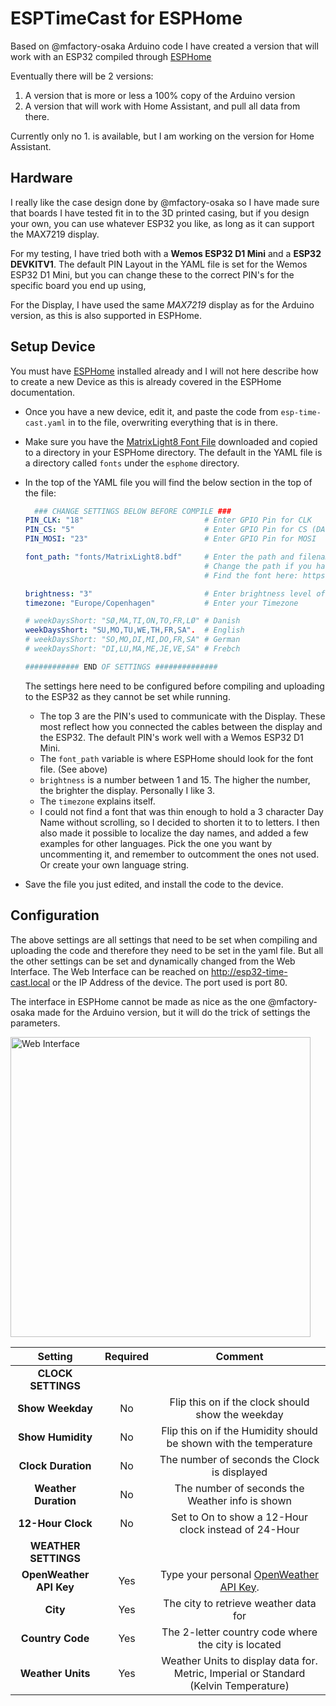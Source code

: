 # ESPTimeCast for ESPHome

Based on @mfactory-osaka Arduino code I have created a version that will work with an ESP32 compiled through [ESPHome](https://esphome.io/)

Eventually there will be 2 versions:

1. A version that is more or less a 100% copy of the Arduino version
2. A version that will work with Home Assistant, and pull all data from there.

Currently only no 1. is available, but I am working on the version for Home Assistant.

## Hardware

I really like the case design done by @mfactory-osaka so I have made sure that boards I have tested fit in to the 3D printed casing, but if you design your own, you can use whatever ESP32 you like, as long as it can support the MAX7219 display.

For my testing, I have tried both with a **Wemos ESP32 D1 Mini** and a **ESP32 DEVKITV1**. The default PIN Layout in the YAML file is set for the Wemos ESP32 D1 Mini, but you can change these to the correct PIN's for the specific board you end up using,

For the Display, I have used the same *MAX7219* display as for the Arduino version, as this is also supported in ESPHome.

## Setup Device

You must have [ESPHome](https://esphome.io/) installed already and I will not here describe how to create a new Device as this is already covered in the ESPHome documentation.

* Once you have a new device, edit it, and paste the code from `esp-time-cast.yaml` in to the file, overwriting everything that is in there.
* Make sure you have the [MatrixLight8 Font File](https://github.com/trip5/Matrix-Fonts/blob/main/8-series/MatrixLight8.bdf) downloaded and copied to a directory in your ESPHome directory. The default in the YAML file is a directory called `fonts` under the `esphome` directory.
* In the top of the YAML file you will find the below section in the top of the file:
  ```yaml
    ### CHANGE SETTINGS BELOW BEFORE COMPILE ###
  PIN_CLK: "18"                           # Enter GPIO Pin for CLK
  PIN_CS: "5"                             # Enter GPIO Pin for CS (DATA)
  PIN_MOSI: "23"                          # Enter GPIO Pin for MOSI

  font_path: "fonts/MatrixLight8.bdf"     # Enter the path and filename of the font you use. I recommend the file entered.
                                          # Change the path if you have not placed it in a fonts directory under esphome
                                          # Find the font here: https://github.com/trip5/Matrix-Fonts/tree/main/8-series

  brightness: "3"                         # Enter brightness level of the display 1 -15
  timezone: "Europe/Copenhagen"           # Enter your Timezone

  # weekDaysShort: "SØ,MA,TI,ON,TO,FR,LØ" # Danish
  weekDaysShort: "SU,MO,TU,WE,TH,FR,SA".  # English
  # weekDaysShort: "SO,MO,DI,MI,DO,FR,SA" # German
  # weekDaysShort: "DI,LU,MA,ME,JE,VE,SA" # Frebch

  ############ END OF SETTINGS ############## 
  ````

  The settings here need to be configured before compiling and uploading to the ESP32 as they cannot be set while running.
  * The top 3 are the PIN's used to communicate with the Display. These most reflect how you connected the cables between the display and the ESP32. The default PIN's work well with a Wemos ESP32 D1 Mini.
  * The `font_path` variable is where ESPHome should look for the font file. (See above)
  * `brightness` is a number between 1 and 15. The higher the number, the brighter the display. Personally I like 3.
  * The `timezone` explains itself.
  * I could not find a font that was thin enough to hold a 3 character Day Name without scrolling, so I decided to shorten it to to letters. I then also made it possible to localize the day names, and added a few examples for other languages. Pick the one you want by uncommenting it, and remember to outcomment the ones not used. Or create your own language string.

* Save the file you just edited, and install the code to the device.

## Configuration

The above settings are all settings that need to be set when compiling and uploading the code and therefore they need to be set in the yaml file. But all the other settings can be set and dynamically changed from the Web Interface.
The Web Interface can be reached on http://esp32-time-cast.local or the IP Address of the device. The port used is port 80.

The interface in ESPHome cannot be made as nice as the one @mfactory-osaka made for the Arduino version, but it will do the trick of settings the parameters.

<img src="esp32_timecast_settings.png" alt="Web Interface" width="480">

| Setting | Required | Comment |
|:-------------:|:-------:|:-------:|
| **CLOCK SETTINGS** |  |  |
| **Show Weekday** | No | Flip this on if the clock should show the weekday |
| **Show Humidity** | No | Flip this on if the Humidity should be shown with the temperature |
| **Clock Duration** | No | The number of seconds the Clock is displayed |
| **Weather Duration** | No | The number of seconds the Weather info is shown |
| **12-Hour Clock** | No | Set to On to show a 12-Hour clock instead of 24-Hour |
| **WEATHER SETTINGS** |  |  |
| **OpenWeather API Key** | Yes | Type your personal [OpenWeather API Key](https://openweathermap.org/api). |
| **City** | Yes | The city to retrieve weather data for  |
| **Country Code** | Yes | The 2-letter country code where the city is located |
| **Weather Units** | Yes | Weather Units to display data for. Metric, Imperial or Standard (Kelvin Temperature)   |

